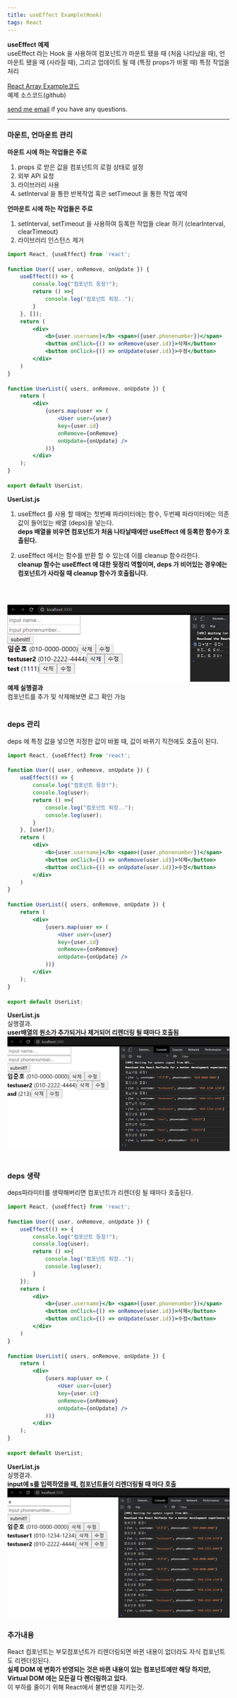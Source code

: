 ```yaml
---
title: useEffect Example(Hook)
tags: React
---
```


**useEffect 예제**  
useEffect 라는 Hook 을 사용하여 컴포넌트가 마운트 됐을 때 (처음 나타났을 때), 언마운트 됐을 때 (사라질 때), 그리고 업데이트 될 때 (특정 props가 바뀔 때) 특정 작업을 처리 
<br />

[React Array Example코드](https://github.com/limjunho/React/tree/master/array_ex)  
예제 소스코드(github)  

[send me email](mailto:jewel7492@gmail.com) if you have any questions.  

<!--more-->

---

### 마운트, 언마운트 관리  

**마운트 시에 하는 작업들은 주로**  

1. props 로 받은 값을 컴포넌트의 로컬 상태로 설정  
2. 외부 API 요청  
3. 라이브러리 사용  
4. setInterval 을 통한 반복작업 혹은 setTimeout 을 통한 작업 예약  

**언마운트 시에 하는 작업들은 주로**  

1. setInterval, setTimeout 을 사용하여 등록한 작업들 clear 하기 (clearInterval, clearTimeout)  
2. 라이브러리 인스턴스 제거  

```jsx
import React, {useEffect} from 'react';

function User({ user, onRemove, onUpdate }) {
    useEffect(() => {
        console.log("컴포넌트 등장!");
        return () =>{
            console.log("컴포넌트 퇴장..");
        }
    }, []);
    return (
        <div>
            <b>{user.username}</b> <span>({user.phonenumber})</span>
            <button onClick={() => onRemove(user.id)}>삭제</button>
            <button onClick={() => onUpdate(user.id)}>수정</button>
        </div>
    )
}

function UserList({ users, onRemove, onUpdate }) {
    return (
        <div>
            {users.map(user => (
                <User user={user} 
                key={user.id} 
                onRemove={onRemove} 
                onUpdate={onUpdate} />
            ))}
        </div>
    );
}

export default UserList;
```
**UserList.js**  
1. useEffect 를 사용 할 때에는 첫번째 파라미터에는 함수, 두번째 파라미터에는 의존값이 들어있는 배열 (deps)을 넣는다.  
**deps 배열을 비우면 컴포넌트가 처음 나타날때에만 useEffect 에 등록한 함수가 호출된다.**  

2. useEffect 에서는 함수를 반환 할 수 있는데 이를 cleanup 함수라한다.  
**cleanup 함수는 useEffect 에 대한 뒷정리 역할이며, deps 가 비어있는 경우에는 컴포넌트가 사라질 때 cleanup 함수가 호출됩니다.**  
<br />
<br />

![그림1](/assets/React/post12_useEffect_ex/1.PNG)  
**예제 실행결과**  
컴포넌트를 추가 및 삭제해보면 로그 확인 가능  
<br />

### deps 관리  

deps 에 특정 값을 넣으면 지정한 값이 바뀔 때, 값이 바뀌기 직전에도 호출이 된다.  

```jsx
import React, {useEffect} from 'react';

function User({ user, onRemove, onUpdate }) {
    useEffect(() => {
        console.log("컴포넌트 등장!");
        console.log(user);
        return () =>{
            console.log("컴포넌트 퇴장..");
            console.log(user);
        }
    }, [user]);
    return (
        <div>
            <b>{user.username}</b> <span>({user.phonenumber})</span>
            <button onClick={() => onRemove(user.id)}>삭제</button>
            <button onClick={() => onUpdate(user.id)}>수정</button>
        </div>
    )
}

function UserList({ users, onRemove, onUpdate }) {
    return (
        <div>
            {users.map(user => (
                <User user={user} 
                key={user.id} 
                onRemove={onRemove} 
                onUpdate={onUpdate} />
            ))}
        </div>
    );
}

export default UserList;
```
**UserList.js**  
실행결과.  
**user배열의 원소가 추가되거나 제거되어 리렌더링 될 때마다 호출됨**  
![그림2](/assets/React/post12_useEffect_ex/2.PNG)  
<br />

### deps 생략   

deps파라미터를 생략해버리면 컴포넌트가 리렌더링 될 때마다 호출된다.  

```jsx
import React, {useEffect} from 'react';

function User({ user, onRemove, onUpdate }) {
    useEffect(() => {
        console.log("컴포넌트 등장!");
        console.log(user);
        return () =>{
            console.log("컴포넌트 퇴장..");
            console.log(user);
        }
    });
    return (
        <div>
            <b>{user.username}</b> <span>({user.phonenumber})</span>
            <button onClick={() => onRemove(user.id)}>삭제</button>
            <button onClick={() => onUpdate(user.id)}>수정</button>
        </div>
    )
}

function UserList({ users, onRemove, onUpdate }) {
    return (
        <div>
            {users.map(user => (
                <User user={user} 
                key={user.id} 
                onRemove={onRemove} 
                onUpdate={onUpdate} />
            ))}
        </div>
    );
}

export default UserList;
```
**UserList.js**  
실행결과.  
**input에 s를 입력하였을 때, 컴포넌트들이 리렌더링될 때 마다 호출**  
![그림3](/assets/React/post12_useEffect_ex/3.PNG)  

### 추가내용  

React 컴포넌트는 부모컴포넌트가 리렌더링되면 바뀐 내용이 없더라도 자식 컴포넌트도 리렌더링된다.  
**실제 DOM 에 변화가 반영되는 것은 바뀐 내용이 있는 컴포넌트에만 해당 하지만, Virtual DOM 에는 모든걸 다 렌더링하고 있다.**  
이 부하를 줄이기 위해 React에서 불변성을 지키는것.  